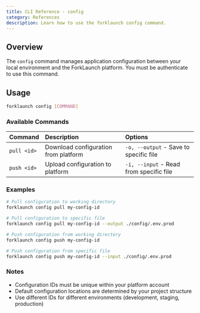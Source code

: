 ```yaml
---
title: CLI Reference - config
category: References
description: Learn how to use the forklaunch config command.
---
```


## Overview

The `config` command manages application configuration between your local environment and the ForkLaunch platform. You must be authenticate to use this command.

## Usage

```bash
forklaunch config [COMMAND]
```

### Available Commands

| Command | Description | Options |
| :------ | :---------- | :------- |
| `pull <id>` | Download configuration from platform | `-o, --output` - Save to specific file |
| `push <id>` | Upload configuration to platform | `-i, --input` - Read from specific file |

### Examples

```bash
# Pull configuration to working directory
forklaunch config pull my-config-id

# Pull configuration to specific file
forklaunch config pull my-config-id --output ./config/.env.prod

# Push configuration from working directory
forklaunch config push my-config-id

# Push configuration from specific file
forklaunch config push my-config-id --input ./config/.env.prod
```

### Notes

- Configuration IDs must be unique within your platform account
- Default configuration locations are determined by your project structure
- Use different IDs for different environments (development, staging, production)
